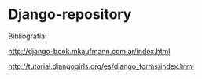 # Django-repository

Bibliografia:

http://django-book.mkaufmann.com.ar/index.html

http://tutorial.djangogirls.org/es/django_forms/index.html
